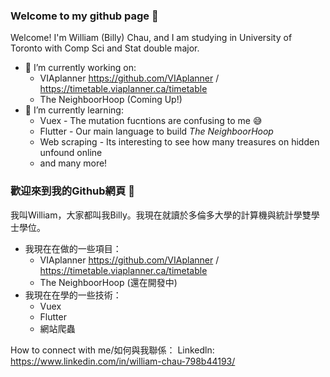 ### Welcome to my github page 👋

Welcome!
I'm William (Billy) Chau, and I am studying in University of Toronto with Comp Sci and Stat double major. 

- 🔭 I’m currently working on:
  - VIAplanner https://github.com/VIAplanner / https://timetable.viaplanner.ca/timetable
  - The NeighboorHoop (Coming Up!)
- 🌱 I’m currently learning:
  - Vuex - The mutation fucntions are confusing to me :sweat_smile:
  - Flutter - Our main language to build *The NeighboorHoop*
  - Web scraping - Its interesting to see how many treasures on hidden unfound online
  - and many more!

### 歡迎來到我的Github網頁 👋

我叫William，大家都叫我Billy。我現在就讀於多倫多大學的計算機與統計學雙學士學位。

- 我現在在做的一些項目：
  - VIAplanner https://github.com/VIAplanner / https://timetable.viaplanner.ca/timetable
  - The NeighboorHoop (還在開發中)
- 我現在在學的一些技術：
  - Vuex
  - Flutter
  - 網站爬蟲
  
How to connect with me/如何與我聯係：
Linkedln: https://www.linkedin.com/in/william-chau-798b44193/

<!--
**williamchau123/williamchau123** is a ✨ _special_ ✨ repository because its `README.md` (this file) appears on your GitHub profile.

Here are some ideas to get you started:

- 🔭 I’m currently working on ...
- 🌱 I’m currently learning ...
- 👯 I’m looking to collaborate on ...
- 🤔 I’m looking for help with ...
- 💬 Ask me about ...
- 📫 How to reach me: ...
- 😄 Pronouns: ...
- ⚡ Fun fact: ...
-->
